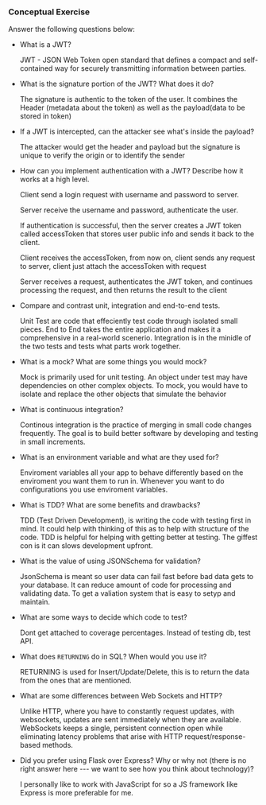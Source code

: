 ### Conceptual Exercise

Answer the following questions below:

- What is a JWT?

  JWT - JSON Web Token open standard that defines a compact and self-contained way for securely transmitting information between parties.

- What is the signature portion of the JWT?  What does it do?

  The signature is authentic to the token of the user. It combines the Header (metadata about the token) as well as the payload(data to be stored in token)

- If a JWT is intercepted, can the attacker see what's inside the payload?

  The attacker would get the header and payload but the signature is unique to verify the origin or to identify the sender

- How can you implement authentication with a JWT?  Describe how it works at a high level.

  Client send a login request with username and password to server.

  Server receive the username and password, authenticate the user.

  If authentication is successful, then the server creates a JWT token called accessToken that stores user public info and sends it back to the client.

  Client receives the accessToken, from now on, client sends any request to server, client just attach the accessToken with request

  Server receives a request, authenticates the JWT token, and continues processing the request, and then returns the result to the client

- Compare and contrast unit, integration and end-to-end tests.

  Unit Test are code that effeciently test code through isolated small pieces. End to End takes the entire application and makes it a comprehensive in a real-world scenerio. Integration is in the minidle of the two tests and tests what parts work together.

- What is a mock? What are some things you would mock?

  Mock is primarily used for unit testing. An object under test may have dependencies on other complex objects. To mock, you would have to isolate and replace the other objects that simulate the behavior

- What is continuous integration?

  Continous integration is the practice of merging in small code changes frequently. The goal is to build better software by developing and testing in small increments.

- What is an environment variable and what are they used for?

  Enviroment variables all your app to behave differently based on the enviroment you want them to run in. Whenever you want to do configurations you use enviroment variables.

- What is TDD? What are some benefits and drawbacks?

  TDD (Test Driven Development), is writing the code with testing first in mind. It could help with thinking of this as to help with structure of the code. TDD is helpful for helping with getting better at testing. The giffest con is it can slows development upfront.

- What is the value of using JSONSchema for validation?

  JsonSchema is meant so user data can fail fast before bad data gets to your database. It can reduce amount of code for processing and validating data. To get a valiation system that is easy to setyp and maintain.

- What are some ways to decide which code to test?

  Dont get attached to coverage percentages. Instead of testing db, test API.

- What does `RETURNING` do in SQL? When would you use it?

  RETURNING is used for Insert/Update/Delete, this is to return the data from the ones that are mentioned.

- What are some differences between Web Sockets and HTTP?

  Unlike HTTP, where you have to constantly request updates, with websockets, updates are sent immediately when they are available. WebSockets keeps a single, persistent connection open while eliminating latency problems that arise with HTTP request/response-based methods.

- Did you prefer using Flask over Express? Why or why not (there is no right
  answer here --- we want to see how you think about technology)?

  I personally like to work with JavaScript for so a JS framework like Express is more preferable for me.
